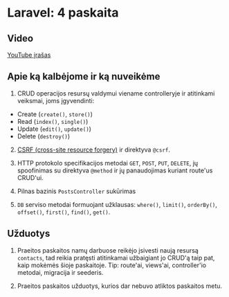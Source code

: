 # Laravel: 4 paskaita

## Video

[YouTube įrašas](https://www.youtube.com/watch?v=duh8HsOrMPQ)

## Apie ką kalbėjome ir ką nuveikėme

1. CRUD operacijos resursų valdymui viename controlleryje ir atitinkami veiksmai, joms įgyvendinti:

* Create (`create()`, `store()`)
* Read (`index()`, `single()`)
* Update (`edit()`, `update()`)
* Delete (`destroy()`)

2. [CSRF (cross-site resource forgery)](https://www.owasp.org/index.php/Cross-Site_Request_Forgery_(CSRF)) ir direktyva `@csrf`.

3. HTTP protokolo specifikacijos metodai `GET`, `POST`, `PUT`, `DELETE`, jų spoofinimas su direktyva `@method` ir jų panaudojimas kuriant route'us CRUD'ui.

4. Pilnas bazinis `PostsController` sukūrimas

5. `DB` serviso metodai formuojant užklausas: `where()`, `limit()`, `orderBy()`, `offset()`, `first()`, `find()`, `get()`.

## Užduotys

1. Praeitos paskaitos namų darbuose reikėjo įsivesti naują resursą `contacts`, tad reikia pratęsti atitinkamai užbaigiant jo CRUD'ą taip pat, kaip mokėmės šioje paskaitoje. Tip: route'ai, views'ai, controller'io metodai, migracija ir seederis.

2. Praeitos paskaitos užduotys, kurios dar nebuvo atliktos paskaitos metu.
